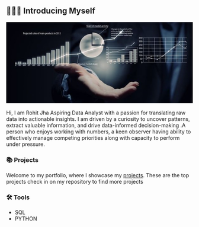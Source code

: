 ## 🙋🏻‍♀️ Introducing Myself

![GitHub Logo](https://github.com/Rkjha6634/Rkjha6634/blob/main/10%20Hacks%20to%20speed%20up%20your%20data%20analysis%202.jpeg)

Hi, I am Rohit Jha Aspiring Data Analyst with a passion for translating raw data into actionable insights. I am driven by a curiosity to uncover patterns, extract valuable information, and drive data-informed decision-making .A person who enjoys working with numbers, a keen observer having ability to effectively manage competing priorities along with capacity to perform under pressure.

### 📚 Projects

Welcome to my portfolio, where I showcase my [projects](https://github.com/Rkjha6634/PORTFOLIO/blob/main/README.md).
These are the top projects check in on my repository to find more projects

### 🛠️ Tools

- SQL
- PYTHON



